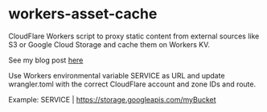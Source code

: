 # workers-asset-cache

CloudFlare Workers script to proxy static content from external sources like S3 or Google Cloud Storage and cache them on Workers KV.

See my blog post [here](https://maxratmeyer.com/blog/caching-images-on-the-edge-with-s3-and-workers-kv/)

Use Workers environmental variable SERVICE as URL and update wrangler.toml with the correct CloudFlare account and zone IDs and route.

Example:
SERVICE | https://storage.googleapis.com/myBucket
